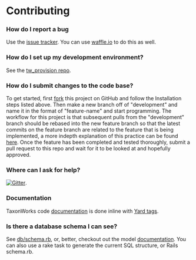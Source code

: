 Contributing
============

###  How do I report a bug

Use the [issue tracker][13]. You can use [waffle.io](https://waffle.io/SpeciesFileGroup/taxonworks) to do this as well.

###  How do I set up my development environment?

See the [tw_provision repo][5].

###  How do I submit changes to the code base? 

To get started, first [fork][1] this project on GitHub and follow the Installation steps listed above. Then make a new branch off of "development" and name it in the format of "feature-name" and start programming. The workflow for this project is that subsequent pulls from the "development" branch should be rebased into the new feature branch so that the latest commits on the feature branch are related to the feature that is being implemented, a more indepth explanation of this practice can be found [here][2]. Once the feature has been completed and tested thoroughly, submit a pull request to this repo and wait for it to be looked at and hopefully approved.

###  Where can I ask for help? 

[![Gitter][4]][3].

###  Documentation

TaxonWorks code [documentation][10] is done inline with [Yard tags][12]. 

### Is there a database schema I can see? ####

See [db/schema.rb](db/schema.rb), or, better, checkout out the model [documentation][10].  You can also use a rake task to generate the current SQL structure, or Rails schema.rb.

[1]: https://help.github.com/articles/fork-a-repo/
[2]: https://www.atlassian.com/git/tutorials/merging-vs-rebasing
[3]: https://gitter.im/SpeciesFileGroup/taxonworks?utm_source=badge&utm_medium=badge&utm_campaign=pr-badge
[4]: https://badges.gitter.im/SpeciesFileGroup/taxonworks.svg
[5]: https://github.com/SpeciesFileGroup/tw_provision
[10]: http://rdoc.taxonworks.org/frames
[12]: http://rdoc.info/gems/yard/file/docs/Tags.md
[13]: https://github.com/SpeciesFileGroup/taxonworks/issues
